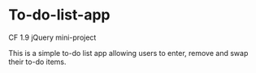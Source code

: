 # To-do-list-app
CF 1.9 jQuery mini-project

This is a simple to-do list app allowing users to enter, remove and swap their to-do items.
